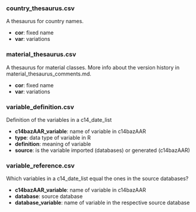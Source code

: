 ### country_thesaurus.csv

A thesaurus for country names.

- **cor**: fixed name
- **var**: variations

### material_thesaurus.csv

A thesaurus for material classes. More info about the version history in material_thesaurus_comments.md.

- **cor**: fixed name
- **var**: variations

### variable_definition.csv

Definition of the variables in a c14_date_list

- **c14bazAAR_variable**: name of variable in c14bazAAR
- **type**: data type of variable in R
- **definition**: meaning of variable
- **source**: is the variable imported (databases) or generated (c14bazAAR)

### variable_reference.csv

Which variables in a c14_date_list equal the ones in the source databases?

- **c14bazAAR_variable**: name of variable in c14bazAAR
- **database**: source database
- **database_variable**: name of variable in the respective source database

